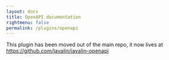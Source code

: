 ```yaml
---
layout: docs
title: OpenAPI documentation
rightmenu: false
permalink: /plugins/openapi
---
```


This plugin has been moved out of the main repo,
it now lives at https://github.com/javalin/javalin-openapi
